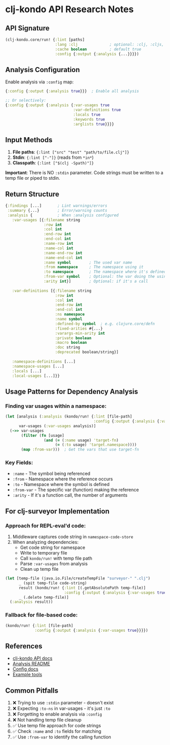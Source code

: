 # clj-kondo API Research Notes

## API Signature

```clojure
(clj-kondo.core/run! {:lint [paths]           
                      :lang :clj              ; optional: :clj, :cljs, :cljc
                      :cache boolean          ; default true
                      :config {:output {:analysis {...}}}})
```

## Analysis Configuration

Enable analysis via `:config` map:

```clojure
{:config {:output {:analysis true}}}  ; Enable all analysis

;; Or selectively:
{:config {:output {:analysis {:var-usages true
                              :var-definitions true
                              :locals true
                              :keywords true
                              :arglists true}}}}
```

## Input Methods

1. **File paths**: `{:lint ["src" "test" "path/to/file.clj"]}`
2. **Stdin**: `{:lint ["-"]}` (reads from `*in*`)
3. **Classpath**: `{:lint ["$(clj -Spath)"]}`

**Important**: There is NO `:stdin` parameter. Code strings must be written to a temp file or piped to stdin.

## Return Structure

```clojure
{:findings [...]       ; Lint warnings/errors
 :summary {...}        ; Error/warning counts
 :analysis {           ; When :analysis configured
   :var-usages [{:filename string
                 :row int
                 :col int
                 :end-row int
                 :end-col int
                 :name-row int
                 :name-col int
                 :name-end-row int
                 :name-end-col int
                 :name symbol        ; The used var name
                 :from namespace     ; The namespace using it
                 :to namespace       ; The namespace where it's defined
                 :from-var symbol    ; Optional: the var doing the using
                 :arity int}]        ; Optional: if it's a call
   
   :var-definitions [{:filename string
                      :row int
                      :col int
                      :end-row int
                      :end-col int
                      :ns namespace
                      :name symbol
                      :defined-by symbol  ; e.g. clojure.core/defn
                      :fixed-arities #{...}
                      :varargs-min-arity int
                      :private boolean
                      :macro boolean
                      :doc string
                      :deprecated boolean/string}]
   
   :namespace-definitions [...]
   :namespace-usages [...]
   :locals [...]
   :local-usages [...]}}
```

## Usage Patterns for Dependency Analysis

### Finding var usages within a namespace:

```clojure
(let [analysis (:analysis (kondo/run! {:lint [file-path]
                                       :config {:output {:analysis {:var-usages true}}}}))
      var-usages (:var-usages analysis)]
  (->> var-usages
       (filter (fn [usage]
                 (and (= (:name usage) 'target-fn)
                      (= (:to usage) 'target.namespace))))
       (map :from-var)))  ; Get the vars that use target-fn
```

### Key Fields:
- `:name` - The symbol being referenced
- `:from` - Namespace where the reference occurs
- `:to` - Namespace where the symbol is defined
- `:from-var` - The specific var (function) making the reference
- `:arity` - If it's a function call, the number of arguments

## For clj-surveyor Implementation

### Approach for REPL-eval'd code:

1. Middleware captures code string in `namespace-code-store`
2. When analyzing dependencies:
   - Get code string for namespace
   - Write to temporary file
   - Call `kondo/run!` with temp file path
   - Parse `:var-usages` from analysis
   - Clean up temp file

```clojure
(let [temp-file (java.io.File/createTempFile "surveyor-" ".clj")
      _ (spit temp-file code-string)
      result (kondo/run! {:lint [(.getAbsolutePath temp-file)]
                          :config {:output {:analysis {:var-usages true}}}})
      _ (.delete temp-file)]
  (:analysis result))
```

### Fallback for file-based code:

```clojure
(kondo/run! {:lint [file-path]
             :config {:output {:analysis {:var-usages true}}}})
```

## References

- [clj-kondo API docs](https://github.com/clj-kondo/clj-kondo/blob/master/API.md)
- [Analysis README](https://github.com/clj-kondo/clj-kondo/blob/master/analysis/README.md)
- [Config docs](https://github.com/clj-kondo/clj-kondo/blob/master/doc/config.md)
- [Example tools](https://github.com/clj-kondo/clj-kondo/tree/master/analysis/src/clj_kondo/tools)

## Common Pitfalls

1. ❌ Trying to use `:stdin` parameter - doesn't exist
2. ❌ Expecting `:to-ns` in var-usages - it's just `:to`
3. ❌ Forgetting to enable analysis via `:config`
4. ❌ Not handling temp file cleanup
5. ✅ Use temp file approach for code strings
6. ✅ Check `:name` and `:to` fields for matching
7. ✅ Use `:from-var` to identify the calling function
